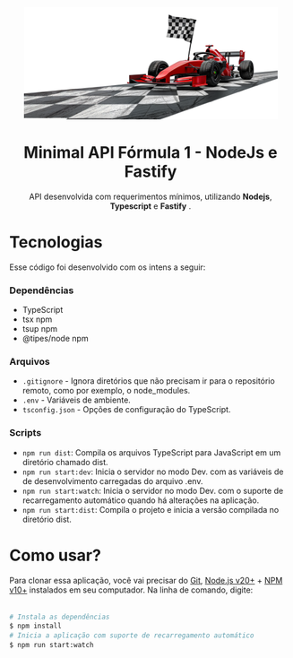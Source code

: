 <div align="center">

  <img src="./.github/assets/arte-formula-1.png" alt="Logo" height="200">
  <h1 align="center"><strong>Minimal API Fórmula 1 - NodeJs e Fastify</strong></h1>
  <p align="center">
	  API desenvolvida com requerimentos mínimos, utilizando <b>Nodejs</b>, <b>Typescript</b> e <b>Fastify</b> .
  </p>

</div>

# Tecnologias

Esse código foi desenvolvido com os intens a seguir:

### Dependências

-   TypeScript
-   tsx npm
-   tsup npm
-   @tipes/node npm

### Arquivos

-   `.gitignore` - Ignora diretórios que não precisam ir para o repositório remoto, como por exemplo, o node_modules.
-   `.env` - Variáveis de ambiente.
-   `tsconfig.json` - Opções de configuração do TypeScript.

### Scripts

-   `npm run dist`: Compila os arquivos TypeScript para JavaScript em um diretório chamado dist.
-   `npm run start:dev`: Inicia o servidor no modo Dev. com as variáveis de de desenvolvimento carregadas do arquivo .env.
-   `npm run start:watch`: Inicia o servidor no modo Dev. com o suporte de recarregamento automático quando há alterações na aplicação.
-   `npm run start:dist`: Compila o projeto e inicia a versão compilada no diretório dist.

# Como usar?

Para clonar essa aplicação, você vai precisar do [Git](https://git-scm.com), [Node.js v20+](https://nodejs.org/en/) + [NPM v10+](https://nodejs.org/en/) instalados em seu computador. Na linha de comando, digite:

```bash

# Instala as dependências
$ npm install
# Inicia a aplicação com suporte de recarregamento automático
$ npm run start:watch
```
